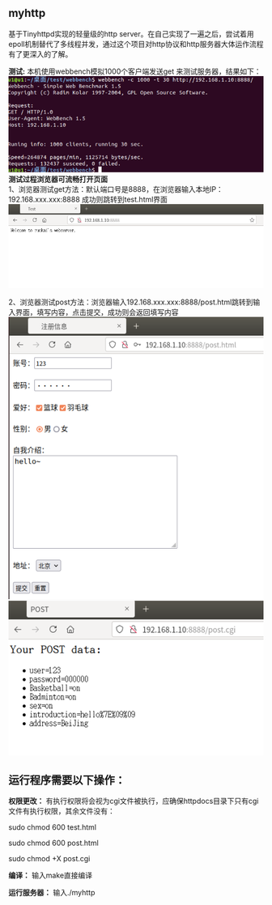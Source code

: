 ## myhttp
基于Tinyhttpd实现的轻量级的http server。在自己实现了一遍之后，尝试着用epoll机制替代了多线程并发，通过这个项目对http协议和http服务器大体运作流程有了更深入的了解。  

**测试:**
本机使用webbench模拟1000个客户端发送get 来测试服务器，结果如下：
 ![image](https://github.com/ruokaic/myhttp/blob/main/picture/并发压力测试.png)  
**测试过程浏览器可流畅打开页面**  
1、浏览器测试get方法：默认端口号是8888，在浏览器输入本地IP：192.168.xxx.xxx:8888 成功则跳转到test.html界面
 ![image](https://github.com/ruokaic/myhttp/blob/main/picture/test1.png)
 
2、浏览器测试post方法：浏览器输入192.168.xxx.xxx:8888/post.html跳转到输入界面，填写内容，点击提交，成功则会返回填写内容  
 ![image](https://github.com/ruokaic/myhttp/blob/main/picture/test2.png)
 ![image](https://github.com/ruokaic/myhttp/blob/main/picture/test3.png)
## 运行程序需要以下操作：
**权限更改：**
有执行权限将会视为cgi文件被执行，应确保httpdocs目录下只有cgi文件有执行权限，其余文件没有：

sudo chmod 600 test.html

sudo chmod 600 post.html

sudo chmod +X post.cgi

**编译：**
输入make直接编译

**运行服务器：**
输入./myhttp



